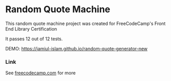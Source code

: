 # Random Quote Machine

This random quote machine project was created for FreeCodeCamp's Front End Library Certification

It passes 12 out of 12 tests.

DEMO: https://jamiul-islam.github.io/random-quote-generator-new

### Link

See [freecodecamp.com](https://www.freecodecamp.org/learn/front-end-libraries/front-end-libraries-projects/build-a-random-quote-machine) for more
